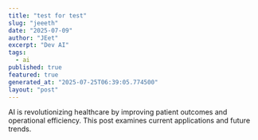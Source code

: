 ```yaml
---
title: "test for test"
slug: "jeeeth"
date: "2025-07-09"
author: "JEet"
excerpt: "Dev AI"
tags:
  - ai
published: true
featured: true
generated_at: "2025-07-25T06:39:05.774500"
layout: "post"
---
```


AI is revolutionizing healthcare by improving patient outcomes and operational efficiency. This post examines current applications and future trends.